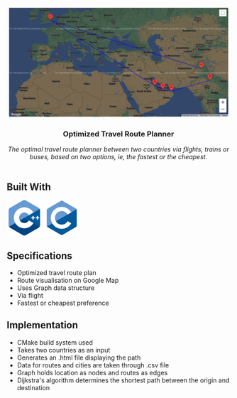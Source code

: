 <br/>
<p align="center">
  <img src="Output.png" alt="View" width="500" height="250"/> 
  <h3 align="center">Optimized Travel Route Planner</h3>

  <p align="center">
     <em>The optimal travel route planner between two countries via flights, trains or buses, based on two options, ie, the fastest or the cheapest.</em>
    <br/>
    <br/>
  </p>
</p>

## Built With

<p>
<img src="https://raw.githubusercontent.com/devicons/devicon/master/icons/cplusplus/cplusplus-original.svg" alt="C++" width="80" height="80"/> 
<img src="https://raw.githubusercontent.com/devicons/devicon/master/icons/c/c-original.svg" alt="C" width="80" height="80"/>
</p>

## Specifications

- Optimized travel route plan
- Route visualisation on Google Map
- Uses Graph data structure
- Via flight
- Fastest or cheapest preference

## Implementation

- CMake build system used
- Takes two countries as an input
- Generates an .html file displaying the path
- Data for routes and cities are taken through .csv file
- Graph holds location as nodes and routes as edges
- Dijkstra's algorithm determines the shortest path between the origin and destination